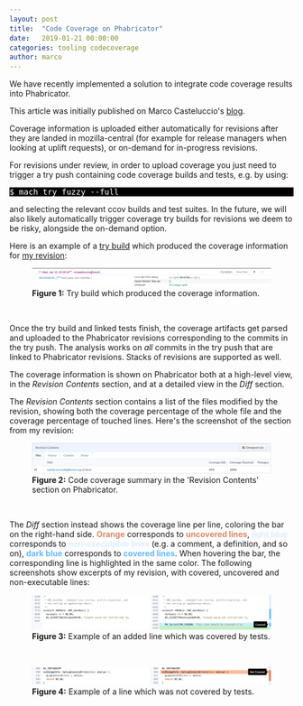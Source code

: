 ```yaml
---
layout: post
title:  "Code Coverage on Phabricator"
date:   2019-01-21 00:00:00
categories: tooling codecoverage
author: marco
---
```


We have recently implemented a solution to integrate code coverage results into Phabricator.

<aside>This article was initially published on Marco Casteluccio's <a href="https://marco-c.github.io/2019/01/21/code-coverage-phabricator.html">blog</a>.</aside>

Coverage information is uploaded either automatically for revisions after they are landed in mozilla-central (for example for release managers when looking at uplift requests), or on-demand for in-progress revisions.

For revisions under review, in order to upload coverage you just need to trigger a try push containing code coverage builds and tests, e.g. by using:
<pre style="background-color:black;color:white;">
$ mach try fuzzy --full
</pre>
and selecting the relevant ccov builds and test suites. In the future, we will also likely automatically trigger coverage try builds for revisions we deem to be risky, alongside the on-demand option.

Here is an example of a [try build](https://treeherder.mozilla.org/#/jobs?repo=try&revision=38213b49dc00cd108dfa9a246045ed677c34de91) which produced the coverage information for [my revision](https://phabricator.services.mozilla.com/D14758):

<figure>
  <img src="/images/posts/codecoverage_phabricator/code-coverage-on-phabricator-try-build.png" alt="Try build which produced the coverage information" />

  <figcaption><b>Figure 1:</b> Try build which produced the coverage information.</figcaption>
</figure>
<br>

Once the try build and linked tests finish, the coverage artifacts get parsed and uploaded to the Phabricator revisions corresponding to the commits in the try push. The analysis works on *all* commits in the try push that are linked to Phabricator revisions. Stacks of revisions are supported as well.

The coverage information is shown on Phabricator both at a high-level view, in the *Revision Contents* section, and at a detailed view in the *Diff* section.

The *Revision Contents* section contains a list of the files modified by the revision, showing both the coverage percentage of the whole file and the coverage percentage of touched lines. Here's the screenshot of the section from my revision:

<figure>
  <img src="/images/posts/codecoverage_phabricator/code-coverage-on-phabricator-revision-contents.png" alt="Code coverage summary in the 'Revision Contents' section on Phabricator" />

  <figcaption><b>Figure 2:</b> Code coverage summary in the 'Revision Contents' section on Phabricator.</figcaption>
</figure>
<br>

The *Diff* section instead shows the coverage line per line, coloring the bar on the right-hand side. <span style="color:#d86">**Orange**</span> corresponds to <span style="color:#d86">**uncovered lines**</span>, <span style="color:#def">**light blue**</span> corresponds to <span style="color:#def">**non-executable lines**</span> (e.g. a comment, a definition, and so on), <span style="color:#6bf">**dark blue**</span> corresponds to <span style="color:#6bf">**covered lines**</span>. When hovering the bar, the corresponding line is highlighted in the same color.
The following screenshots show excerpts of my revision, with covered, uncovered and non-executable lines:

<figure>
  <img src="/images/posts/codecoverage_phabricator/code-coverage-on-phabricator-covered-line.png" alt="Example of an added line which was covered by tests" />

  <figcaption><b>Figure 3:</b> Example of an added line which was covered by tests.</figcaption>
</figure>
<br>
<figure>
  <img src="/images/posts/codecoverage_phabricator/code-coverage-on-phabricator-uncovered-line.png" alt="Example of a line which was not covered by tests" />

  <figcaption><b>Figure 4:</b> Example of a line which was not covered by tests.</figcaption>
</figure>
